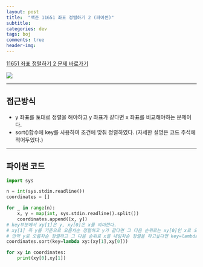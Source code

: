 ```yaml
---
layout: post
title:  "백준 11651 좌표 정렬하기 2 (파이썬)"
subtitle:   
categories: dev
tags: boj
comments: true
header-img: 
---
```

[11651 좌표 정렬하기 2 문제 바로가기](https://www.acmicpc.net/problem/11651)   
    
<img src="https://ataraxiady.github.io/assets/img/dev/boj/11651_1.PNG">

---
## 접근방식  
- y 좌표를 토대로 정렬을 해야하고 y 좌표가 같다면 x 좌표를 비교해야하는 문제이다.  
- sort()함수에 key를 사용하여 조건에 맞춰 정렬하였다. (자세한 설명은 코드 주석에 적어두었다.)  
  
---

## 파이썬 코드
```python
import sys

n = int(sys.stdin.readline())
coordinates = []

for _ in range(n):
    x, y = map(int, sys.stdin.readline().split())
    coordinates.append([x, y])
# key부분에서 xy[1]은 y, xy[0]은 x를 의미한다.
# xy[1] 즉 y를 기준으로 오름차순 정렬하고 y가 같다면 그 다음 순위로는 xy[0]인 x로 오름차순 정렬한다는 코드이다.
# 만약 y로 오름차순 정렬하고 그 다음 순위로 x를 내림차순 정렬을 하고싶다면 key=lambda xy:(xy[1],-xy[0]) 이렇게 마이너스를 앞에 붙여주면 된다!
coordinates.sort(key=lambda xy:(xy[1],xy[0]))

for xy in coordinates:
    print(xy[0],xy[1])
```
